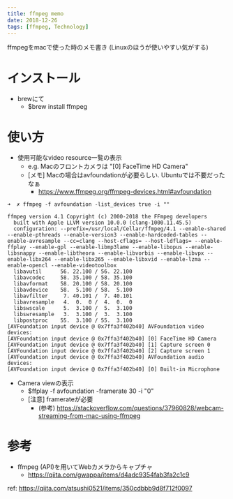 ```yaml
---
title: ffmpeg memo
date: 2018-12-26
tags: [ffmpeg, Technology]
---
```


ffmpegをmacで使った時のメモ書き (Linuxのほうが使いやすい気がする)

# インストール
* brewにて
    * $brew install ffmpeg


# 使い方
* 使用可能なvideo resource一覧の表示
    * e.g. Macのフロントカメラは "[0] FaceTime HD Camera"
    * [メモ] Macの場合はavfoundationが必要らしい. Ubuntuでは不要だったなぁ
        * https://www.ffmpeg.org/ffmpeg-devices.html#avfoundation

```
➜  ✗ ffmpeg -f avfoundation -list_devices true -i ""

ffmpeg version 4.1 Copyright (c) 2000-2018 the FFmpeg developers
  built with Apple LLVM version 10.0.0 (clang-1000.11.45.5)
  configuration: --prefix=/usr/local/Cellar/ffmpeg/4.1 --enable-shared --enable-pthreads --enable-version3 --enable-hardcoded-tables --enable-avresample --cc=clang --host-cflags= --host-ldflags= --enable-ffplay --enable-gpl --enable-libmp3lame --enable-libopus --enable-libsnappy --enable-libtheora --enable-libvorbis --enable-libvpx --enable-libx264 --enable-libx265 --enable-libxvid --enable-lzma --enable-opencl --enable-videotoolbox
  libavutil      56. 22.100 / 56. 22.100
  libavcodec     58. 35.100 / 58. 35.100
  libavformat    58. 20.100 / 58. 20.100
  libavdevice    58.  5.100 / 58.  5.100
  libavfilter     7. 40.101 /  7. 40.101
  libavresample   4.  0.  0 /  4.  0.  0
  libswscale      5.  3.100 /  5.  3.100
  libswresample   3.  3.100 /  3.  3.100
  libpostproc    55.  3.100 / 55.  3.100
[AVFoundation input device @ 0x7ffa3f402b40] AVFoundation video devices:
[AVFoundation input device @ 0x7ffa3f402b40] [0] FaceTime HD Camera
[AVFoundation input device @ 0x7ffa3f402b40] [1] Capture screen 0
[AVFoundation input device @ 0x7ffa3f402b40] [2] Capture screen 1
[AVFoundation input device @ 0x7ffa3f402b40] AVFoundation audio devices:
[AVFoundation input device @ 0x7ffa3f402b40] [0] Built-in Microphone
```

* Camera viewの表示
    * $ffplay -f avfoundation -framerate 30 -i "0"
    * [注意] framerateが必要
        * (参考) https://stackoverflow.com/questions/37960828/webcam-streaming-from-mac-using-ffmpeg


# 参考
* ffmpeg (API)を用いてWebカメラからキャプチャ
    * https://qiita.com/gwappa/items/d4adc9354fab3fa2c1c9

ref: https://qiita.com/atsushi0521/items/350cdbbb9d8f712f0097